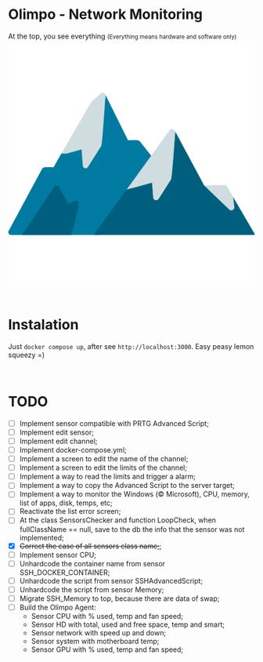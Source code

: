 # Olimpo - Network Monitoring
At the top, you see everything <small>(Everything means hardware and software only)</small>
![alt text](image.png)  
<br>





# Instalation
Just `docker compose up`, after see `http://localhost:3000`. Easy peasy lemon squeezy =)

<br>





# TODO
 - [ ] Implement sensor compatible with PRTG Advanced Script;
 - [ ] Implement edit sensor;
 - [ ] Implement edit channel;
 - [ ] Implement docker-compose.yml;
 - [ ] Implement a screen to edit the name of the channel;
 - [ ] Implement a screen to edit the limits of the channel;
 - [ ] Implement a way to read the limits and trigger a alarm;
 - [ ] Implement a way to copy the Advanced Script to the server target;
 - [ ] Implement a way to monitor the Windows (© Microsoft), CPU, memory, list of apps, disk, temps, etc;
 - [ ] Reactivate the list error screen;
 - [ ] At the class SensorsChecker and function LoopCheck, when fullClassName == null, save to the db the info that the sensor was not implemented;
 - [x] <strike>Correct the case of all sensors class name;</strike>;
 - [ ] Implement sensor CPU;
 - [ ] Unhardcode the container name from sensor SSH_DOCKER_CONTAINER;
 - [ ] Unhardcode the script from sensor SSHAdvancedScript;
 - [ ] Unhardcode the script from sensor Memory;
 - [ ] Migrate SSH_Memory to top, because there are data of swap;
 - [ ] Build the Olimpo Agent:
    * Sensor CPU with % used, temp and fan speed;
    * Sensor HD with total, used and free space, temp and smart;
    * Sensor network with speed up and down;
    * Sensor system with motherboard temp;
    * Sensor GPU with % used, temp and fan speed;

